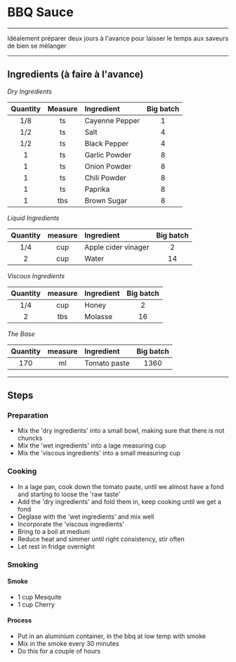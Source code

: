 # BBQ Sauce

---

Idéalement préparer deux jours à l'avance pour laisser le temps aux saveurs de bien se mélanger

---

## Ingredients (à faire à l'avance)

*Dry Ingredients*  

| **Quantity** | **Measure** | **Ingredient** | **Big batch** |
| :----------: | :---------: | :------------- | :-----------: |
|     1/8      |     ts      | Cayenne Pepper |       1       |
|     1/2      |     ts      | Salt           |       4       |
|     1/2      |     ts      | Black Pepper   |       4       |
|      1       |     ts      | Garlic Powder  |       8       |
|      1       |     ts      | Onion Powder   |       8       |
|      1       |     ts      | Chili Powder   |       8       |
|      1       |     ts      | Paprika        |       8       |
|      1       |     tbs     | Brown Sugar    |       8       |

*Liquid Ingredients*  

| **Quantity** | **measure** | **Ingredient**      | **Big batch** |
| :----------: | :---------: | :------------------ | :-----------: |
|     1/4      |     cup     | Apple cider vinager |       2       |
|      2       |     cup     | Water               |      14       |

*Viscous Ingredients*  

| **Quantity** | **measure** | **Ingredient** | **Big batch** |
| :----------: | :---------: | :------------- | :-----------: |
|     1/4      |     cup     | Honey          |       2       |
|      2       |     tbs     | Molasse        |      16       |

*The Base*  

| **Quantity** | **measure** | **Ingredient** | **Big batch** |
| :----------: | :---------: | :------------- | :-----------: |
|     170      |     ml      | Tomato paste   |     1360      |

---

## Steps

### Preparation

- Mix the 'dry ingredients' into a small bowl, making sure that there is not chuncks
- Mix the 'wet ingredients' into a lage measuring cup
- Mix the 'viscous ingredients' into a small measuring cup

### Cooking

- In a lage pan, cook down the tomato paste, until we almost have a fond and starting to loose the 'raw taste'
- Add the 'dry ingredients' and fold them in, keep cooking until we get a fond
- Deglase with the 'wet ingredients' and mix well
- Incorporate the 'viscous ingredients'
- Bring to a boil at medium  
- Reduce heat and simmer until right consistency, stir often
- Let rest in fridge overnight

### Smoking

#### Smoke

- 1 cup Mesquite
- 1 cup Cherry

#### Process

- Put in an aluminium container, in the bbq at low temp with smoke
- Mix in the smoke every 30 minutes
- Do this for a couple of hours
  